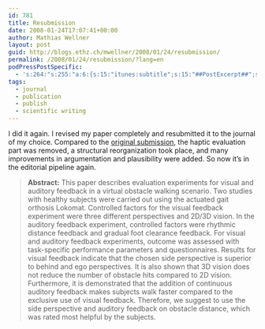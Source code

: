 ```yaml
---
id: 781
title: Resubmission
date: 2008-01-24T17:07:41+00:00
author: Mathias Wellner
layout: post
guid: http://blogs.ethz.ch/mwellner/2008/01/24/resubmission/
permalink: /2008/01/24/resubmission/?lang=en
podPressPostSpecific:
  - 's:264:"s:255:"a:6:{s:15:"itunes:subtitle";s:15:"##PostExcerpt##";s:14:"itunes:summary";s:15:"##PostExcerpt##";s:15:"itunes:keywords";s:17:"##WordPressCats##";s:13:"itunes:author";s:10:"##Global##";s:15:"itunes:explicit";s:7:"Default";s:12:"itunes:block";s:7:"Default";}";";'
tags:
  - journal
  - publication
  - publish
  - scientific writing
---
```

I did it again. I revised my paper completely and resubmitted it to the journal of my choice. Compared to the [original submission](http://www.mwellner.de/2007/08/29/paper-submission/), the haptic evaluation part was removed, a structural reorganization took place, and many improvements in argumentation and plausibility were added. So now it&#8217;s in the editorial pipeline again.

> **Abstract:** This paper describes evaluation experiments for visual and auditory feedback in a virtual obstacle walking scenario. Two studies with healthy subjects were carried out using the actuated gait orthosis Lokomat. Controlled factors for the visual feedback experiment were three different perspectives and 2D/3D vision. In the auditory feedback experiment, controlled factors were rhythmic distance feedback and gradual foot clearance feedback. For visual and auditory feedback experiments, outcome was assessed with task-specific performance parameters and questionnaires. Results for visual feedback indicate that the chosen side perspective is superior to behind and ego perspectives. It is also shown that 3D vision does not reduce the number of obstacle hits compared to 2D vision. Furthermore, it is demonstrated that the addition of continuous auditory feedback makes subjects walk faster compared to the exclusive use of visual feedback. Therefore, we suggest to use the side perspective and auditory feedback on obstacle distance, which was rated most helpful by the subjects.